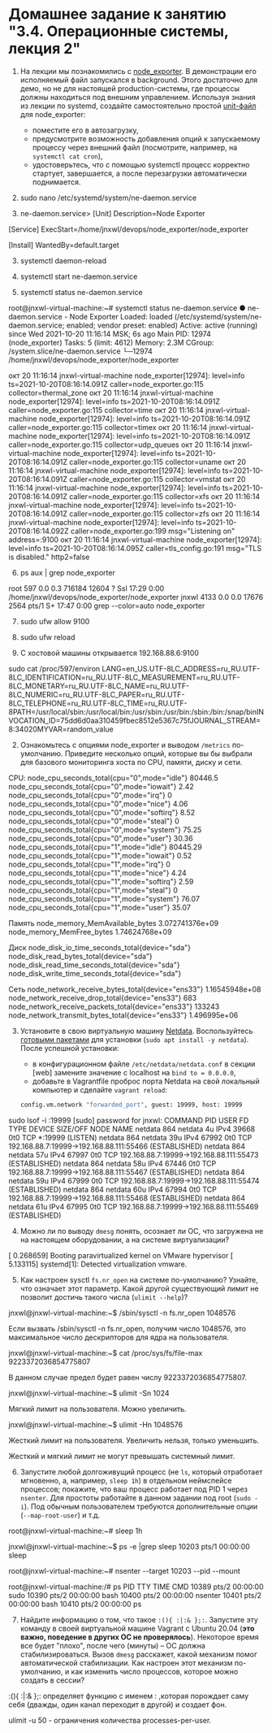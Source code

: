 # Домашнее задание к занятию "3.4. Операционные системы, лекция 2"

1. На лекции мы познакомились с [node_exporter](https://github.com/prometheus/node_exporter/releases). В демонстрации его исполняемый файл запускался в background. Этого достаточно для демо, но не для настоящей production-системы, где процессы должны находиться под внешним управлением. Используя знания из лекции по systemd, создайте самостоятельно простой [unit-файл](https://www.freedesktop.org/software/systemd/man/systemd.service.html) для node_exporter:

    * поместите его в автозагрузку,
    * предусмотрите возможность добавления опций к запускаемому процессу через внешний файл (посмотрите, например, на `systemctl cat cron`),
    * удостоверьтесь, что с помощью systemctl процесс корректно стартует, завершается, а после перезагрузки автоматически поднимается.


1. sudo nano /etc/systemd/system/ne-daemon.service

2. ne-daemon.service>
[Unit]
Description=Node Exporter

[Service]
ExecStart=/home/jnxwl/devops/node_exporter/node_exporter

[Install]
WantedBy=default.target

3. systemctl daemon-reload

4. systemctl start ne-daemon.service

5. systemctl status ne-daemon.service

root@jnxwl-virtual-machine:~# systemctl status ne-daemon.service
● ne-daemon.service - Node Exporter
     Loaded: loaded (/etc/systemd/system/ne-daemon.service; enabled; vendor preset: enabled)
     Active: active (running) since Wed 2021-10-20 11:16:14 MSK; 6s ago
   Main PID: 12974 (node_exporter)
      Tasks: 5 (limit: 4612)
     Memory: 2.3M
     CGroup: /system.slice/ne-daemon.service
             └─12974 /home/jnxwl/devops/node_exporter/node_exporter

окт 20 11:16:14 jnxwl-virtual-machine node_exporter[12974]: level=info ts=2021-10-20T08:16:14.091Z caller=node_exporter.go:115 collector=thermal_zone
окт 20 11:16:14 jnxwl-virtual-machine node_exporter[12974]: level=info ts=2021-10-20T08:16:14.091Z caller=node_exporter.go:115 collector=time
окт 20 11:16:14 jnxwl-virtual-machine node_exporter[12974]: level=info ts=2021-10-20T08:16:14.091Z caller=node_exporter.go:115 collector=timex
окт 20 11:16:14 jnxwl-virtual-machine node_exporter[12974]: level=info ts=2021-10-20T08:16:14.091Z caller=node_exporter.go:115 collector=udp_queues
окт 20 11:16:14 jnxwl-virtual-machine node_exporter[12974]: level=info ts=2021-10-20T08:16:14.091Z caller=node_exporter.go:115 collector=uname
окт 20 11:16:14 jnxwl-virtual-machine node_exporter[12974]: level=info ts=2021-10-20T08:16:14.091Z caller=node_exporter.go:115 collector=vmstat
окт 20 11:16:14 jnxwl-virtual-machine node_exporter[12974]: level=info ts=2021-10-20T08:16:14.091Z caller=node_exporter.go:115 collector=xfs
окт 20 11:16:14 jnxwl-virtual-machine node_exporter[12974]: level=info ts=2021-10-20T08:16:14.091Z caller=node_exporter.go:115 collector=zfs
окт 20 11:16:14 jnxwl-virtual-machine node_exporter[12974]: level=info ts=2021-10-20T08:16:14.092Z caller=node_exporter.go:199 msg="Listening on" address=:9100
окт 20 11:16:14 jnxwl-virtual-machine node_exporter[12974]: level=info ts=2021-10-20T08:16:14.095Z caller=tls_config.go:191 msg="TLS is disabled." http2=false

6. ps aux | grep node_exporter

root         597  0.0  0.3 716184 12604 ?        Ssl  17:29   0:00 /home/jnxwl/devops/node_exporter/node_exporter
jnxwl       4133  0.0  0.0  17676  2564 pts/1    S+   17:47   0:00 grep --color=auto node_exporter


7. sudo ufw allow 9100

8. sudo ufw reload

9. С хостовой машины открывается 192.168.88.6:9100


sudo cat /proc/597/environ
LANG=en_US.UTF-8LC_ADDRESS=ru_RU.UTF-8LC_IDENTIFICATION=ru_RU.UTF-8LC_MEASUREMENT=ru_RU.UTF-8LC_MONETARY=ru_RU.UTF-8LC_NAME=ru_RU.UTF-8LC_NUMERIC=ru_RU.UTF-8LC_PAPER=ru_RU.UTF-8LC_TELEPHONE=ru_RU.UTF-8LC_TIME=ru_RU.UTF-8PATH=/usr/local/sbin:/usr/local/bin:/usr/sbin:/usr/bin:/sbin:/bin:/snap/binINVOCATION_ID=75dd6d0aa310459fbec8512e5367c75fJOURNAL_STREAM=8:34020MYVAR=random_value




2. Ознакомьтесь с опциями node_exporter и выводом `/metrics` по-умолчанию. Приведите несколько опций, которые вы бы выбрали для базового мониторинга хоста по CPU, памяти, диску и сети.

CPU:
node_cpu_seconds_total{cpu="0",mode="idle"} 80446.5
node_cpu_seconds_total{cpu="0",mode="iowait"} 2.42
node_cpu_seconds_total{cpu="0",mode="irq"} 0
node_cpu_seconds_total{cpu="0",mode="nice"} 4.06
node_cpu_seconds_total{cpu="0",mode="softirq"} 8.52
node_cpu_seconds_total{cpu="0",mode="steal"} 0
node_cpu_seconds_total{cpu="0",mode="system"} 75.25
node_cpu_seconds_total{cpu="0",mode="user"} 30.36
node_cpu_seconds_total{cpu="1",mode="idle"} 80445.29
node_cpu_seconds_total{cpu="1",mode="iowait"} 0.52
node_cpu_seconds_total{cpu="1",mode="irq"} 0
node_cpu_seconds_total{cpu="1",mode="nice"} 4.24
node_cpu_seconds_total{cpu="1",mode="softirq"} 2.59
node_cpu_seconds_total{cpu="1",mode="steal"} 0
node_cpu_seconds_total{cpu="1",mode="system"} 76.07
node_cpu_seconds_total{cpu="1",mode="user"} 35.07

Память
node_memory_MemAvailable_bytes 3.072741376e+09
node_memory_MemFree_bytes 1.74624768e+09

Диск
node_disk_io_time_seconds_total{device="sda"}
node_disk_read_bytes_total{device="sda"}
node_disk_read_time_seconds_total{device="sda"}
node_disk_write_time_seconds_total{device="sda"}

Сеть
node_network_receive_bytes_total{device="ens33"} 1.16545948e+08
node_network_receive_drop_total{device="ens33"} 683
node_network_receive_packets_total{device="ens33"} 133243
node_network_transmit_bytes_total{device="ens33"} 1.496995e+06


3. Установите в свою виртуальную машину [Netdata](https://github.com/netdata/netdata). Воспользуйтесь [готовыми пакетами](https://packagecloud.io/netdata/netdata/install) для установки (`sudo apt install -y netdata`). После успешной установки:
    * в конфигурационном файле `/etc/netdata/netdata.conf` в секции [web] замените значение с localhost на `bind to = 0.0.0.0`,
    * добавьте в Vagrantfile проброс порта Netdata на свой локальный компьютер и сделайте `vagrant reload`:

    ```bash
    config.vm.network "forwarded_port", guest: 19999, host: 19999
    ```

>
sudo lsof -i :19999
[sudo] password for jnxwl:
COMMAND PID    USER   FD   TYPE DEVICE SIZE/OFF NODE NAME
netdata 864 netdata    4u  IPv4  39668      0t0  TCP *:19999 (LISTEN)
netdata 864 netdata   39u  IPv4  67992      0t0  TCP 192.168.88.7:19999->192.168.88.111:55466 (ESTABLISHED)
netdata 864 netdata   57u  IPv4  67997      0t0  TCP 192.168.88.7:19999->192.168.88.111:55473 (ESTABLISHED)
netdata 864 netdata   58u  IPv4  67446      0t0  TCP 192.168.88.7:19999->192.168.88.111:55467 (ESTABLISHED)
netdata 864 netdata   59u  IPv4  67999      0t0  TCP 192.168.88.7:19999->192.168.88.111:55474 (ESTABLISHED)
netdata 864 netdata   60u  IPv4  67994      0t0  TCP 192.168.88.7:19999->192.168.88.111:55468 (ESTABLISHED)
netdata 864 netdata   61u  IPv4  67995      0t0  TCP 192.168.88.7:19999->192.168.88.111:55469 (ESTABLISHED)





4. Можно ли по выводу `dmesg` понять, осознает ли ОС, что загружена не на настоящем оборудовании, а на системе виртуализации?


[    0.268659] Booting paravirtualized kernel on VMware hypervisor
[    5.133115] systemd[1]: Detected virtualization vmware.



5. Как настроен sysctl `fs.nr_open` на системе по-умолчанию? Узнайте, что означает этот параметр. Какой другой существующий лимит не позволит достичь такого числа (`ulimit --help`)?

jnxwl@jnxwl-virtual-machine:~$ /sbin/sysctl -n fs.nr_open
1048576

Если вызвать /sbin/sysctl -n fs.nr_open, получим число 1048576, это максимальное число дескрипторов для ядра на пользователя.

jnxwl@jnxwl-virtual-machine:~$ cat /proc/sys/fs/file-max
9223372036854775807

В данном случае предел будет равен числу 9223372036854775807.

jnxwl@jnxwl-virtual-machine:~$ ulimit -Sn
1024

Мягкий лимит на пользователя. Можно увеличить.

jnxwl@jnxwl-virtual-machine:~$ ulimit -Hn
1048576

Жесткий лимит на пользователя. Увеличить нельзя, только уменьшить.

Жесткий и мягкий лимит не могут превышать системный лимит.



6. Запустите любой долгоживущий процесс (не `ls`, который отработает мгновенно, а, например, `sleep 1h`) в отдельном неймспейсе процессов; покажите, что ваш процесс работает под PID 1 через `nsenter`. Для простоты работайте в данном задании под root (`sudo -i`). Под обычным пользователем требуются дополнительные опции (`--map-root-user`) и т.д.

root@jnxwl-virtual-machine:~# sleep 1h

jnxwl@jnxwl-virtual-machine:~$ ps -e |grep sleep
  10203 pts/1    00:00:00 sleep

  root@jnxwl-virtual-machine:~# nsenter --target 10203 --pid --mount

  root@jnxwl-virtual-machine:/# ps
      PID TTY          TIME CMD
    10389 pts/2    00:00:00 sudo
    10390 pts/2    00:00:00 bash
    10400 pts/2    00:00:00 nsenter
    10401 pts/2    00:00:00 bash
    10410 pts/2    00:00:00 ps



7. Найдите информацию о том, что такое `:(){ :|:& };:`. Запустите эту команду в своей виртуальной машине Vagrant с Ubuntu 20.04 (**это важно, поведение в других ОС не проверялось**). Некоторое время все будет "плохо", после чего (минуты) – ОС должна стабилизироваться. Вызов `dmesg` расскажет, какой механизм помог автоматической стабилизации. Как настроен этот механизм по-умолчанию, и как изменить число процессов, которое можно создать в сессии?


:(){ :|:& };: определяет функцию с именем : ,которая порождает саму себя (дважды, один канал переходит в другой) и создает фон.

ulimit -u 50  -  ограничения количества processes-per-user.
